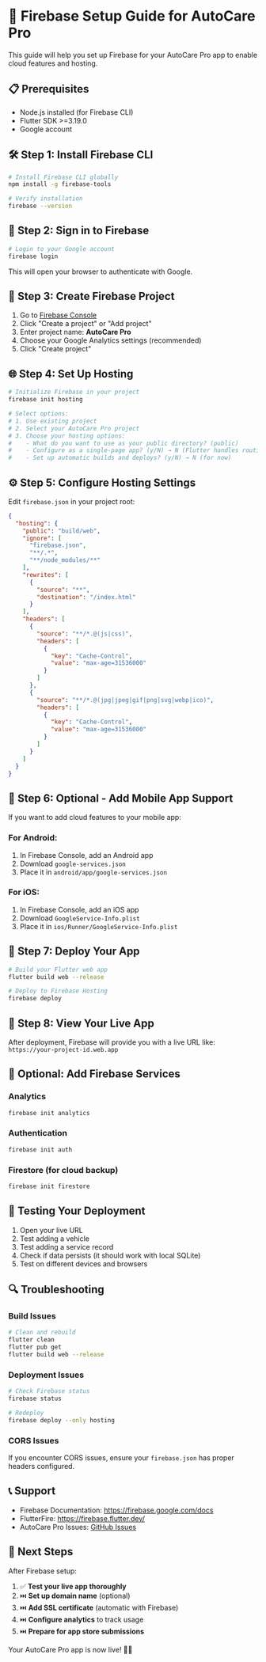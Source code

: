 # 🚀 Firebase Setup Guide for AutoCare Pro

This guide will help you set up Firebase for your AutoCare Pro app to enable cloud features and hosting.

## 📋 Prerequisites

- Node.js installed (for Firebase CLI)
- Flutter SDK >=3.19.0
- Google account

## 🛠️ Step 1: Install Firebase CLI

```bash
# Install Firebase CLI globally
npm install -g firebase-tools

# Verify installation
firebase --version
```

## 🔐 Step 2: Sign in to Firebase

```bash
# Login to your Google account
firebase login
```

This will open your browser to authenticate with Google.

## 🎯 Step 3: Create Firebase Project

1. Go to [Firebase Console](https://console.firebase.google.com/)
2. Click "Create a project" or "Add project"
3. Enter project name: **AutoCare Pro**
4. Choose your Google Analytics settings (recommended)
5. Click "Create project"

## 🌐 Step 4: Set Up Hosting

```bash
# Initialize Firebase in your project
firebase init hosting

# Select options:
# 1. Use existing project
# 2. Select your AutoCare Pro project
# 3. Choose your hosting options:
#    - What do you want to use as your public directory? (public)
#    - Configure as a single-page app? (y/N) → N (Flutter handles routing)
#    - Set up automatic builds and deploys? (y/N) → N (for now)
```

## ⚙️ Step 5: Configure Hosting Settings

Edit `firebase.json` in your project root:

```json
{
  "hosting": {
    "public": "build/web",
    "ignore": [
      "firebase.json",
      "**/.*",
      "**/node_modules/**"
    ],
    "rewrites": [
      {
        "source": "**",
        "destination": "/index.html"
      }
    ],
    "headers": [
      {
        "source": "**/*.@(js|css)",
        "headers": [
          {
            "key": "Cache-Control",
            "value": "max-age=31536000"
          }
        ]
      },
      {
        "source": "**/*.@(jpg|jpeg|gif|png|svg|webp|ico)",
        "headers": [
          {
            "key": "Cache-Control",
            "value": "max-age=31536000"
          }
        ]
      }
    ]
  }
}
```

## 📱 Step 6: Optional - Add Mobile App Support

If you want to add cloud features to your mobile app:

### For Android:
1. In Firebase Console, add an Android app
2. Download `google-services.json`
3. Place it in `android/app/google-services.json`

### For iOS:
1. In Firebase Console, add an iOS app
2. Download `GoogleService-Info.plist`
3. Place it in `ios/Runner/GoogleService-Info.plist`

## 🚀 Step 7: Deploy Your App

```bash
# Build your Flutter web app
flutter build web --release

# Deploy to Firebase Hosting
firebase deploy
```

## 🎉 Step 8: View Your Live App

After deployment, Firebase will provide you with a live URL like:
`https://your-project-id.web.app`

## 🔧 Optional: Add Firebase Services

### Analytics
```bash
firebase init analytics
```

### Authentication
```bash
firebase init auth
```

### Firestore (for cloud backup)
```bash
firebase init firestore
```

## 🧪 Testing Your Deployment

1. Open your live URL
2. Test adding a vehicle
3. Test adding a service record
4. Check if data persists (it should work with local SQLite)
5. Test on different devices and browsers

## 🔍 Troubleshooting

### Build Issues
```bash
# Clean and rebuild
flutter clean
flutter pub get
flutter build web --release
```

### Deployment Issues
```bash
# Check Firebase status
firebase status

# Redeploy
firebase deploy --only hosting
```

### CORS Issues
If you encounter CORS issues, ensure your `firebase.json` has proper headers configured.

## 📞 Support

- Firebase Documentation: https://firebase.google.com/docs
- FlutterFire: https://firebase.flutter.dev/
- AutoCare Pro Issues: [GitHub Issues](https://github.com/yourusername/autocare_pro/issues)

## 🎯 Next Steps

After Firebase setup:

1. ✅ **Test your live app thoroughly**
2. ⏭️ **Set up domain name** (optional)
3. ⏭️ **Add SSL certificate** (automatic with Firebase)
4. ⏭️ **Configure analytics** to track usage
5. ⏭️ **Prepare for app store submissions**

Your AutoCare Pro app is now live! 🚗✨
